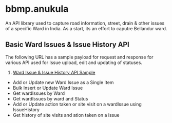 # bbmp.anukula
An API library used to capture road information, street, drain &amp; other issues of a specific Ward in India. As a start, its an effort to caputre Bellandur ward.

## Basic Ward Issues & Issue History API
The following URL has a sample payload for request and response for various API used for Issue upload, edit and updating of statuses.

1. [Ward Issue & Issue History API Sample](https://documenter.getpostman.com/view/1662159/S11RLvpd)
  - Add or Update new Ward Issue as a Single Item
  - Bulk Insert or Update Ward Issue
  - Get wardIssues by Ward
  - Get wardIssues by ward and Status
  - Add or Update action taken or site visit on a wardIssue using IssueHistory
  - Get history of site visits and ation taken on a issue
  

